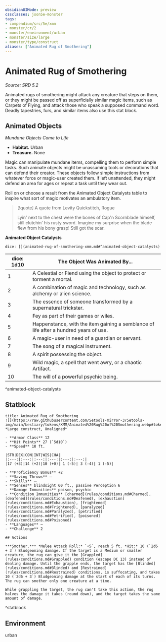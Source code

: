 ```yaml
---
obsidianUIMode: preview
cssclasses: json5e-monster
tags:
- compendium/src/5e/xmm
- monster/cr/2
- monster/environment/urban
- monster/size/large
- monster/type/construct
aliases: ["Animated Rug of Smothering"]
---
```

# Animated Rug of Smothering
*Source: SRD 5.2*  

Animated rugs of smothering might attack any creature that steps on them, or they might be passed off as superficially similar magic items, such as Carpets of Flying, and attack those who speak a supposed command word. Deadly tapestries, furs, and similar items also use this stat block.

## Animated Objects

*Mundane Objects Come to Life*

- **Habitat.** Urban  
- **Treasure.** None  

Magic can manipulate mundane items, compelling them to perform simple tasks. Such animate objects might be unassuming tools or decorations that can defend their creator. These objects follow simple instructions from whatever force or magic-user created them. If left unattended, they might defend an area for ages or repeat a task until they wear out.

Roll on or choose a result from the Animated Object Catalysts table to inspire what sort of magic motivates an ambulatory item.

> [!quote] A quote from Levity Quickstitch, Rogue  
> 
> Lyin' next to the chest were the bones of Cap'n Scornblade himself, still clutchin' his rusty sword. Imagine my surprise when the blade flew from his bony grasp! Still got the scar.

**Animated Object Catalysts**

`dice: [](animated-rug-of-smothering-xmm.md#^animated-object-catalysts)`

| dice: 1d10 | The Object Was Animated By... |
|------------|-------------------------------|
| 1 | A Celestial or Fiend using the object to protect or torment a mortal. |
| 2 | A combination of magic and technology, such as alchemy or alien science. |
| 3 | The essence of someone transformed by a supernatural trickster. |
| 4 | Fey as part of their games or wiles. |
| 5 | Happenstance, with the item gaining a semblance of life after a hundred years of use. |
| 6 | A magic-user in need of a guardian or servant. |
| 7 | The song of a magical instrument. |
| 8 | A spirit possessing the object. |
| 9 | Wild magic, a spell that went awry, or a chaotic Artifact. |
| 10 | The will of a powerful psychic being. |
^animated-object-catalysts

## Statblock

```ad-statblock
title: Animated Rug of Smothering
![](https://raw.githubusercontent.com/5etools-mirror-3/5etools-img/main/bestiary/tokens/XMM/Animated%20Rug%20of%20Smothering.webp#token)
*Large construct, Unaligned*

- **Armor Class** 12
- **Hit Points** 27 (`5d10`)
- **Speed** 10 ft.

|STR|DEX|CON|INT|WIS|CHA|
|:---:|:---:|:---:|:---:|:---:|:---:|
|17 (+3)|14 (+2)|10 (+0)| 1 (-5)| 3 (-4)| 1 (-5)|

- **Proficiency Bonus** +2
- **Saving Throws** ⏤
- **Skills** ⏤
- **Senses** blindsight 60 ft., passive Perception 6
- **Damage Immunities** poison, psychic
- **Condition Immunities** [charmed](rules/conditions.md#Charmed), [deafened](rules/conditions.md#Deafened), [exhaustion](rules/conditions.md#Exhaustion), [frightened](rules/conditions.md#Frightened), [paralyzed](rules/conditions.md#Paralyzed), [petrified](rules/conditions.md#Petrified), [poisoned](rules/conditions.md#Poisoned)
- **Languages** —
- **Challenge** 2

## Actions

***Smother.*** *Melee Attack Roll:* `+5`, reach 5 ft. *Hit:* 10 (`2d6 + 3`) Bludgeoning damage. If the target is a Medium or smaller creature, the rug can give it the [Grappled](rules/conditions.md#Grappled) condition (escape DC 13) instead of dealing damage. Until the grapple ends, the target has the [Blinded](rules/conditions.md#Blinded) and [Restrained](rules/conditions.md#Restrained) conditions, is suffocating, and takes 10 (`2d6 + 3`) Bludgeoning damage at the start of each of its turns. The rug can smother only one creature at a time.

While grappling the target, the rug can't take this action, the rug halves the damage it takes (round down), and the target takes the same amount of damage.
```
^statblock

## Environment

urban